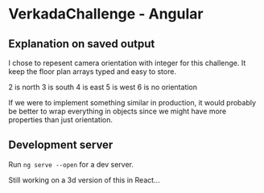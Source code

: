 # VerkadaChallenge - Angular

## Explanation on saved output
I chose to repesent camera orientation with integer for this challenge. It keep the floor plan arrays typed and easy to store. 

2 is north
3 is south
4 is east
5 is west
6 is no orientation

If we were to implement something similar in production, it would probably be better to wrap everything in objects since we might have more properties than just orientation.

## Development server

Run `ng serve --open` for a dev server.

Still working on a 3d version of this in React...
